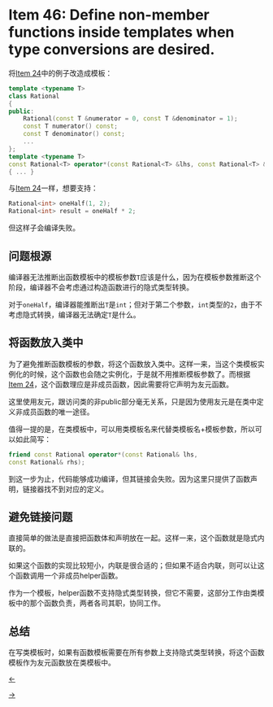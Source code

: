 # Item 46: Define non-member functions inside templates when type conversions are desired.

将[Item 24](../Item%2024)中的例子改造成模板：

```cpp
template <typename T>
class Rational
{
public:
    Rational(const T &numerator = 0, const T &denominator = 1);
    const T numerator() const;
    const T denominator() const;
    ...
};
template <typename T>
const Rational<T> operator*(const Rational<T> &lhs, const Rational<T> &rhs)
{ ... }
```

与[Item 24](../Item%2024)一样，想要支持：

```cpp
Rational<int> oneHalf(1, 2);
Rational<int> result = oneHalf * 2;
```

但这样子会编译失败。

## 问题根源

编译器无法推断出函数模板中的模板参数`T`应该是什么，因为在模板参数推断这个阶段，编译器不会考虑通过构造函数进行的隐式类型转换。

对于`oneHalf`，编译器能推断出`T`是`int`；但对于第二个参数，`int`类型的`2`，由于不考虑隐式转换，编译器无法确定`T`是什么。

## 将函数放入类中

为了避免推断函数模板的参数，将这个函数放入类中。这样一来，当这个类模板实例化的时候，这个函数也会随之实例化，于是就不用推断模板参数了。而根据[Item 24](../Item%2024)，这个函数理应是非成员函数，因此需要将它声明为友元函数。

这里使用友元，跟访问类的非public部分毫无关系，只是因为使用友元是在类中定义非成员函数的唯一途径。

值得一提的是，在类模板中，可以用类模板名来代替类模板名+模板参数，所以可以如此简写：

```cpp
friend const Rational operator*(const Rational& lhs,
const Rational& rhs);
```

到这一步为止，代码能够成功编译，但其链接会失败。因为这里只提供了函数声明，链接器找不到对应的定义。

## 避免链接问题

直接简单的做法是直接把函数体和声明放在一起。这样一来，这个函数就是隐式内联的。

如果这个函数的实现比较短小，内联是很合适的；但如果不适合内联，则可以让这个函数调用一个非成员helper函数。

作为一个模板，helper函数不支持隐式类型转换，但它不需要，这部分工作由类模板中的那个函数负责，两者各司其职，协同工作。

## 总结

在写类模板时，如果有函数模板需要在所有参数上支持隐式类型转换，将这个函数模板作为友元函数放在类模板中。

<a href="../Item%2045"><-</a>

<a href="../Item%2047">-></a>
